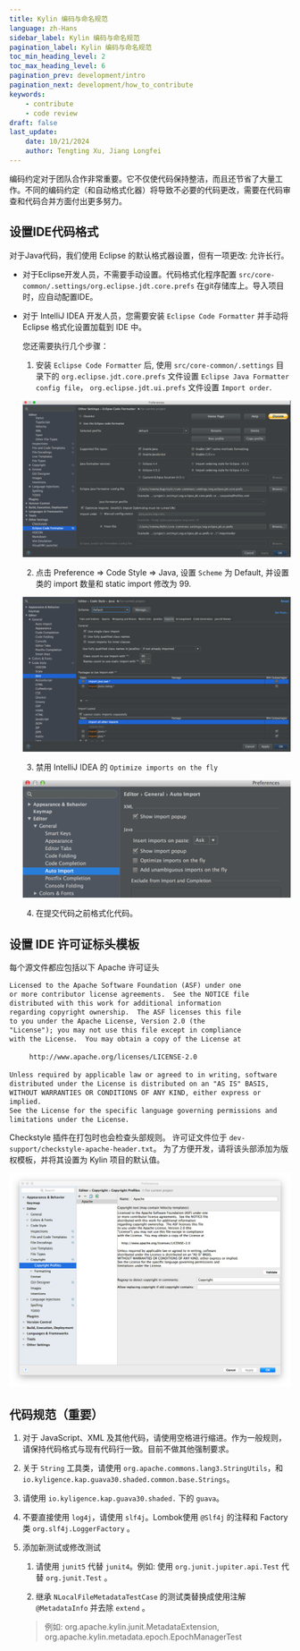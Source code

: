```yaml
---
title: Kylin 编码与命名规范
language: zh-Hans
sidebar_label: Kylin 编码与命名规范
pagination_label: Kylin 编码与命名规范
toc_min_heading_level: 2
toc_max_heading_level: 6
pagination_prev: development/intro
pagination_next: development/how_to_contribute
keywords:
    - contribute
    - code review
draft: false
last_update:
    date: 10/21/2024
    author: Tengting Xu, Jiang Longfei
---
```


编码约定对于团队合作非常重要。它不仅使代码保持整洁，而且还节省了大量工作。不同的编码约定（和自动格式化器）将导致不必要的代码更改，需要在代码审查和代码合并方面付出更多努力。

## 设置IDE代码格式

对于Java代码，我们使用 Eclipse 的默认格式器设置，但有一项更改: 允许长行。

- 对于Eclipse开发人员，不需要手动设置。代码格式化程序配置 `src/core-common/.settings/org.eclipse.jdt.core.prefs` 在git存储库上。导入项目时，应自动配置IDE。

- 对于 IntelliJ IDEA 开发人员，您需要安装 `Eclipse Code Formatter` 并手动将 Eclipse 格式化设置加载到 IDE 中。

  您还需要执行几个步骤：

  1. 安装 `Eclipse Code Formatter` 后, 使用 `src/core-common/.settings` 目录下的 `org.eclipse.jdt.core.prefs` 文件设置 `Eclipse Java Formatter config file`，
  `org.eclipse.jdt.ui.prefs` 文件设置 `Import order`.

  ![](images/coding_convention/coding_convention_1.png)

  2. 点击 Preference => Code Style => Java, 设置 `Scheme` 为 Default, 并设置类的 import 数量和 static import 修改为 99.

  ![](images/coding_convention/coding_convention_2.png)

  3. 禁用 IntelliJ IDEA 的 `Optimize imports on the fly`
  
  ![](images/coding_convention/coding_convention_3.png)

  4. 在提交代码之前格式化代码。

## 设置 IDE 许可证标头模板

每个源文件都应包括以下 Apache 许可证头

```shell
Licensed to the Apache Software Foundation (ASF) under one
or more contributor license agreements.  See the NOTICE file
distributed with this work for additional information
regarding copyright ownership.  The ASF licenses this file
to you under the Apache License, Version 2.0 (the
"License"); you may not use this file except in compliance
with the License.  You may obtain a copy of the License at

     http://www.apache.org/licenses/LICENSE-2.0

Unless required by applicable law or agreed to in writing, software
distributed under the License is distributed on an "AS IS" BASIS,
WITHOUT WARRANTIES OR CONDITIONS OF ANY KIND, either express or implied.
See the License for the specific language governing permissions and
limitations under the License.
```

Checkstyle 插件在打包时也会检查头部规则。
许可证文件位于 `dev-support/checkstyle-apache-header.txt`。
为了方便开发，请将该头部添加为版权模板，并将其设置为 Kylin 项目的默认值。

![](images/coding_convention/coding_convention_4.png)

## 代码规范（重要）

1. 对于 JavaScript、XML 及其他代码，请使用空格进行缩进。作为一般规则，请保持代码格式与现有代码行一致。目前不做其他强制要求。

2. 关于 `String` 工具类，请使用 `org.apache.commons.lang3.StringUtils`，和 `io.kyligence.kap.guava30.shaded.common.base.Strings`。

3. 请使用 `io.kyligence.kap.guava30.shaded.` 下的 `guava`。

4. 不要直接使用 `log4j`，请使用 `slf4j`。Lombok使用 `@Slf4j` 的注释和 Factory 类 `org.slf4j.LoggerFactory` 。

5. 添加新测试或修改测试

    1) 请使用 `junit5` 代替 `junit4`。例如: 使用 `org.junit.jupiter.api.Test` 代替 `org.junit.Test` 。

    2) 继承 `NLocalFileMetadataTestCase` 的测试类替换成使用注解 `@MetadataInfo` 并去除 `extend` 。
    
    > 例如: org.apache.kylin.junit.MetadataExtension, org.apache.kylin.metadata.epoch.EpochManagerTest

